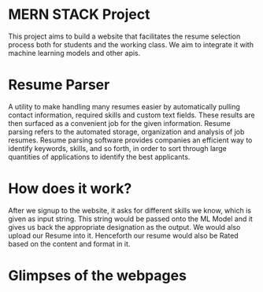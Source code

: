 # MERN STACK Project
This project aims to build a website that facilitates the resume selection process both for students and the working class. We aim to integrate it with machine learning models and other apis.

# Resume Parser
A utility to make handling many resumes easier by automatically pulling contact information, required skills and custom text fields. These results are then surfaced as a convenient job for the given information. Resume parsing refers to the automated storage, organization and analysis of job resumes. Resume parsing software provides companies an efficient way to identify keywords, skills, and so forth, in order to sort through large quantities of applications to identify the best applicants.

# How does it work?
After we signup to the website, it asks for different skills we know, which is given as input string. This string would be passed onto the ML Model and it gives us back the appropriate designation as the output. We would also upload our Resume into it. Henceforth our resume would also be Rated based on the content and format in it.

# Glimpses of the webpages
